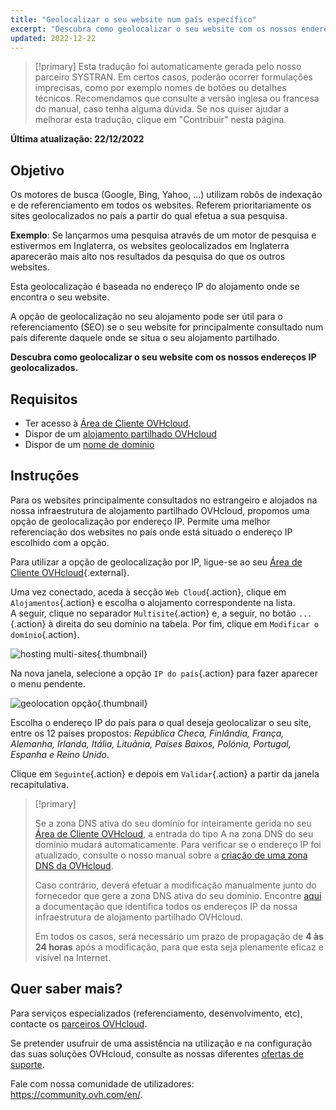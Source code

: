 ```yaml
---
title: "Geolocalizar o seu website num país específico"
excerpt: "Descubra como geolocalizar o seu website com os nossos endereços IP geolocalizados"
updated: 2022-12-22
---
```


> [!primary]
> Esta tradução foi automaticamente gerada pelo nosso parceiro SYSTRAN. Em certos casos, poderão ocorrer formulações imprecisas, como por exemplo nomes de botões ou detalhes técnicos. Recomendamos que consulte a versão inglesa ou francesa do manual, caso tenha alguma dúvida. Se nos quiser ajudar a melhorar esta tradução, clique em "Contribuir" nesta página.
>

**Última atualização: 22/12/2022**
  
## Objetivo

Os motores de busca (Google, Bing, Yahoo, ...) utilizam robôs de indexação e de referenciamento em todos os websites. Referem prioritariamente os sites geolocalizados no país a partir do qual efetua a sua pesquisa.

**Exemplo**: Se lançarmos uma pesquisa através de um motor de pesquisa e estivermos em Inglaterra, os websites geolocalizados em Inglaterra aparecerão mais alto nos resultados da pesquisa do que os outros websites.

Esta geolocalização é baseada no endereço IP do alojamento onde se encontra o seu website.

A opção de geolocalização no seu alojamento pode ser útil para o referenciamento (SEO) se o seu website for principalmente consultado num país diferente daquele onde se situa o seu alojamento partilhado.

**Descubra como geolocalizar o seu website com os nossos endereços IP geolocalizados.**

## Requisitos

- Ter acesso à [Área de Cliente OVHcloud](https://www.ovh.com/auth/?action=gotomanager&from=https://www.ovh.pt/&ovhSubsidiary=pt).
- Dispor de um [alojamento partilhado OVHcloud](https://www.ovhcloud.com/pt/web-hosting/)
- Dispor de um [nome de domínio](https://www.ovhcloud.com/pt/domains/)
  
## Instruções

Para os websites principalmente consultados no estrangeiro e alojados na nossa infraestrutura de alojamento partilhado OVHcloud, propomos uma opção de geolocalização por endereço IP. Permite uma melhor referenciação dos websites no país onde está situado o endereço IP escolhido com a opção.

Para utilizar a opção de geolocalização por IP, ligue-se ao seu [Área de Cliente OVHcloud](https://www.ovh.com/auth/?action=gotomanager&from=https://www.ovh.pt/&ovhSubsidiary=pt){.external}.

Uma vez conectado, aceda à secção `Web Cloud`{.action}, clique em `Alojamentos`{.action} e escolha o alojamento correspondente na lista.<br>
A seguir, clique no separador `Multisite`{.action} e, a seguir, no botão `...`{.action} à direita do seu domínio na tabela. Por fim, clique em `Modificar o domínio`{.action}.

![hosting multi-sites](images/hosting_multisites.png){.thumbnail}

Na nova janela, selecione a opção `IP do país`{.action} para fazer aparecer o menu pendente.

![geolocation opção](images/geolocation_option.png){.thumbnail}

Escolha o endereço IP do país para o qual deseja geolocalizar o seu site, entre os 12 países propostos: *República Checa, Finlândia, França, Alemanha, Irlanda, Itália, Lituânia, Países Baixos, Polónia, Portugal, Espanha e Reino Unido*.

Clique em `Seguinte`{.action} e depois em `Validar`{.action} a partir da janela recapitulativa.

>[!primary]
>
> Se a zona DNS ativa do seu domínio for inteiramente gerida no seu [Área de Cliente OVHcloud](https://www.ovh.com/auth/?action=gotomanager&from=https://www.ovh.pt/&ovhSubsidiary=pt), a entrada do tipo A na zona DNS do seu domínio mudará automaticamente. Para verificar se o endereço IP foi atualizado, consulte o nosso manual sobre a [criação de uma zona DNS da OVHcloud](/pages/web/domains/dns_zone_edit).
>
> Caso contrário, deverá efetuar a modificação manualmente junto do fornecedor que gere a zona DNS ativa do seu domínio. Encontre [aqui](/pages/web/hosting/clusters_and_shared_hosting_IP) a documentação que identifica todos os endereços IP da nossa infraestrutura de alojamento partilhado OVHcloud.
>
> Em todos os casos, será necessário um prazo de propagação de **4 às 24 horas** após a modificação, para que esta seja plenamente eficaz e visível na Internet.
>

## Quer saber mais?

Para serviços especializados (referenciamento, desenvolvimento, etc), contacte os [parceiros OVHcloud](https://partner.ovhcloud.com/pt/directory/).

Se pretender usufruir de uma assistência na utilização e na configuração das suas soluções OVHcloud, consulte as nossas diferentes [ofertas de suporte](https://www.ovhcloud.com/pt/support-levels/).

Fale com nossa comunidade de utilizadores: <https://community.ovh.com/en/>. 